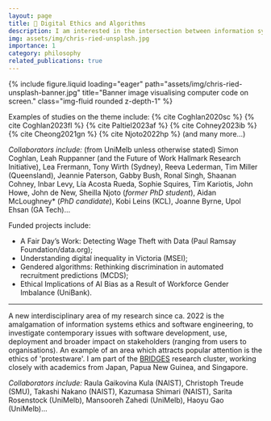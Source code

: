 ```yaml
---
layout: page
title: 🚦 Digital Ethics and Algorithms
description: I am interested in the intersection between information systems, computing and philosophy - in particular how basic building blocks (of algorithms and programming languages) - have an impact on the human usage of systems, and their wider societal impact (for better or for worse).
img: assets/img/chris-ried-unsplash.jpg
importance: 1
category: philosophy
related_publications: true
---
```



<div class="row">
    <div class="col-sm mt-3 mt-md-0">
        {% include figure.liquid loading="eager" path="assets/img/chris-ried-unsplash-banner.jpg" title="Banner image visualising computer code on screen." class="img-fluid rounded z-depth-1" %}
    </div>
</div>

Examples of studies on the theme include: {% cite Coghlan2020sc %} {% cite Coghlan2023fl %} {% cite Paltiel2023af %} {% cite Cohney2023ib %} {% cite Cheong2021gn %} {% cite Njoto2022hp %} (and many more...)

*Collaborators include:* (from UniMelb unless otherwise stated) Simon Coghlan, Leah Ruppanner (and the Future of Work Hallmark Research Initiative), Lea Frermann, Tony Wirth (Sydney), Reeva Lederman, Tim Miller (Queensland), Jeannie Paterson, Gabby Bush, Ronal Singh, Shaanan Cohney, Inbar Levy, Lía Acosta Rueda, Sophie Squires, Tim Kariotis, John Howe, John de New, Sheilla Njoto (*former PhD student*), Aidan McLoughney* (*PhD candidate*), Kobi Leins (KCL), Joanne Byrne, Upol Ehsan (GA Tech)... 



Funded projects include: 
* A Fair Day’s Work: Detecting Wage Theft with Data (Paul Ramsay Foundation/data.org);
* Understanding digital inequality in Victoria (MSEI);
* Gendered algorithms: Rethinking discrimination in automated recruitment predictions (MCDS); 
* Ethical Implications of AI Bias as a Result of Workforce Gender Imbalance (UniBank).

---

A new interdisciplinary area of my research since ca. 2022 is the amalgamation of information systems ethics and software engineering, to investigate contemporary issues with software development, use, deployment and broader impact on stakeholders (ranging from users to organisations). An example of an area which attracts popular attention is the ethics of 'protestware'. I am part of the [BRIDGES](https://naist-se.github.io/PNG-BRIDGES/) research cluster, working closely with academics from Japan, Papua New Guinea, and Singapore.

*Collaborators include:* Raula Gaikovina Kula (NAIST), Christoph Treude (SMU), Takashi Nakano (NAIST), Kazumasa Shimari (NAIST), Sarita Rosenstock (UniMelb), Mansooreh Zahedi (UniMelb), Haoyu Gao (UniMelb)...
